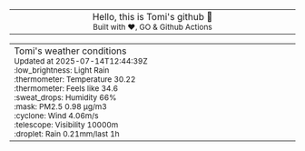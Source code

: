 
<div align="center">
<table>
<tbody>
<td align="center">
<img width="2000" height="0"><br>
Hello, this is Tomi's github 👋<br>
<sup>Built with ❤️, GO & Github Actions</sup><br>
<img width="2000" height="0">
</td>
</tbody>
</table>
</div>
<table>
<tbody>
<td align="left">
<img width="2000" height="0"><br>
Tomi's weather conditions<br>
<sup>Updated at 2025-07-14T12:44:39Z</sup><br>
<sup>:low_brightness: Light Rain</sup><br>
<sup>:thermometer: Temperature 30.22 </sup><br>
<sup>:thermometer: Feels like 34.6</sup><br>
<sup>:sweat_drops: Humidity 66%</sup><br>
<sup>:mask: PM2.5 0.98 μg/m3</sup><br>
<sup>:cyclone: Wind 4.06m/s </sup><br>
<sup>:telescope: Visibility 10000m </sup><br>
<sup>:droplet: Rain 0.21mm/last 1h </sup><br>
<img width="2000" height="0">
</td>
<td align="left">
<img width="2000" height="0"><br>
<br>
<img width="2000" height="0">
</td>
</tbody>
</table>
</div>
    